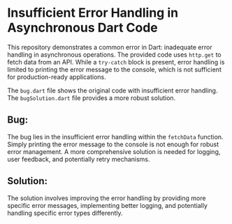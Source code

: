 # Insufficient Error Handling in Asynchronous Dart Code

This repository demonstrates a common error in Dart: inadequate error handling in asynchronous operations. The provided code uses `http.get` to fetch data from an API. While a `try-catch` block is present, error handling is limited to printing the error message to the console, which is not sufficient for production-ready applications.

The `bug.dart` file shows the original code with insufficient error handling. The `bugSolution.dart` file provides a more robust solution.

## Bug:
The bug lies in the insufficient error handling within the `fetchData` function.  Simply printing the error message to the console is not enough for robust error management.  A more comprehensive solution is needed for logging, user feedback, and potentially retry mechanisms.

## Solution:
The solution involves improving the error handling by providing more specific error messages, implementing better logging, and potentially handling specific error types differently.